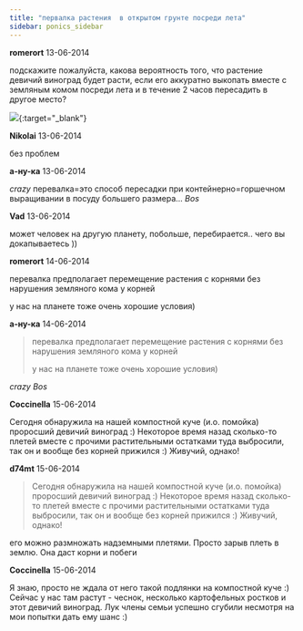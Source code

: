 ```yaml
---
title: "первалка растения  в открытом грунте посреди лета"
sidebar: ponics_sidebar
---
```


**romerort** 13-06-2014

подскажите пожалуйста, какова вероятность того, что растение девичий виноград будет расти, если его аккуратно выкопать вместе с земляным комом посреди лета и в течение 2 часов пересадить в другое место?

[![](/attachimages/16400_vd.jpg)](https://t.me/ponics_ru_files/12668){:target="_blank"}

**Nikolai** 13-06-2014

без проблем


**а-ну-ка** 13-06-2014

 *crazy* перевалка=это способ пересадки при контейнерно=горшечном выращивании в посуду большего размера... *Bos*


**Vad** 13-06-2014

может человек на другую планету, побольше, перебирается.. чего вы докапываетесь ))


**romerort** 14-06-2014

перевалка предполагает перемещение растения с корнями без нарушения земляного кома у корней

у нас на планете тоже очень хорошие условия)


**а-ну-ка** 14-06-2014

> перевалка предполагает перемещение растения с корнями без нарушения земляного кома у корней
> 
> у нас на планете тоже очень хорошие условия)

 *crazy* *Bos*


**Coccinella** 15-06-2014

Сегодня обнаружила на нашей компостной куче (и.о. помойка) проросший девичий виноград :) Некоторое время назад сколько-то плетей вместе с прочими растительными остатками туда выбросили, так он и вообще без корней прижился :) Живучий, однако!


**d74mt** 15-06-2014

> Сегодня обнаружила на нашей компостной куче (и.о. помойка) проросший девичий виноград :) Некоторое время назад сколько-то плетей вместе с прочими растительными остатками туда выбросили, так он и вообще без корней прижился :) Живучий, однако!

его можно размножать надземными плетями. Просто зарыв плеть в землю. Она даст корни и побеги


**Coccinella** 15-06-2014

Я знаю, просто не ждала от него такой подлянки на компостной куче :) Сейчас у нас там растут - чеснок, несколько картофельных ростков и этот девичий виноград. Лук члены семьи успешно сгубили несмотря на мои попытки дать ему шанс :)


